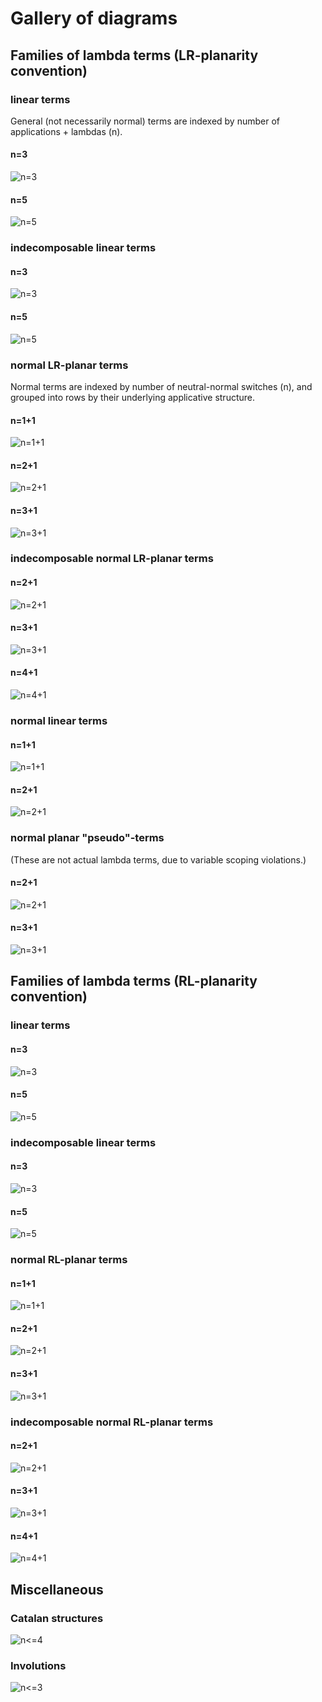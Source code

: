 # Gallery of diagrams

## Families of lambda terms (LR-planarity convention)

### linear terms
General (not necessarily normal) terms are indexed by number of applications + lambdas (n).

#### n=3
![n=3](https://rawgit.com/noamz/linlam-gos/master/diagrams/linearLR3.svg)
#### n=5
![n=5](https://rawgit.com/noamz/linlam-gos/master/diagrams/linearLR5.svg)

### indecomposable linear terms

#### n=3
![n=3](https://rawgit.com/noamz/linlam-gos/master/diagrams/indecompLR3.svg)
#### n=5
![n=5](https://rawgit.com/noamz/linlam-gos/master/diagrams/indecompLR5.svg)

### normal LR-planar terms
Normal terms are indexed by number of neutral-normal switches (n), and grouped into rows by their underlying applicative structure.

#### n=1+1
![n=1+1](https://rawgit.com/noamz/linlam-gos/master/diagrams/nptLR1.svg)
#### n=2+1
![n=2+1](https://rawgit.com/noamz/linlam-gos/master/diagrams/nptLR2.svg)
#### n=3+1
![n=3+1](https://rawgit.com/noamz/linlam-gos/master/diagrams/nptLR3.svg)

### indecomposable normal LR-planar terms
#### n=2+1
![n=2+1](https://rawgit.com/noamz/linlam-gos/master/diagrams/nptiLR2.svg)
#### n=3+1
![n=3+1](https://rawgit.com/noamz/linlam-gos/master/diagrams/nptiLR3.svg)
#### n=4+1
![n=4+1](https://rawgit.com/noamz/linlam-gos/master/diagrams/nptiLR4.svg)

### normal linear terms

#### n=1+1
![n=1+1](https://rawgit.com/noamz/linlam-gos/master/diagrams/nltLR1.svg)
#### n=2+1
![n=2+1](https://rawgit.com/noamz/linlam-gos/master/diagrams/nltLR2.svg)

### normal planar "pseudo"-terms

(These are not actual lambda terms, due to variable scoping violations.)

#### n=2+1
![n=2+1](https://rawgit.com/noamz/linlam-gos/master/diagrams/pseudo-npt2.svg)
#### n=3+1
![n=3+1](https://rawgit.com/noamz/linlam-gos/master/diagrams/pseudo-npt3.svg)


## Families of lambda terms (RL-planarity convention)

### linear terms
#### n=3
![n=3](https://rawgit.com/noamz/linlam-gos/master/diagrams/linearRL3.svg)
#### n=5
![n=5](https://rawgit.com/noamz/linlam-gos/master/diagrams/linearRL5.svg)

### indecomposable linear terms

#### n=3
![n=3](https://rawgit.com/noamz/linlam-gos/master/diagrams/indecompRL3.svg)
#### n=5
![n=5](https://rawgit.com/noamz/linlam-gos/master/diagrams/indecompRL5.svg)

### normal RL-planar terms
#### n=1+1
![n=1+1](https://rawgit.com/noamz/linlam-gos/master/diagrams/nptRL1.svg)
#### n=2+1
![n=2+1](https://rawgit.com/noamz/linlam-gos/master/diagrams/nptRL2.svg)
#### n=3+1
![n=3+1](https://rawgit.com/noamz/linlam-gos/master/diagrams/nptRL3.svg)

### indecomposable normal RL-planar terms
#### n=2+1
![n=2+1](https://rawgit.com/noamz/linlam-gos/master/diagrams/nptiRL2.svg)
#### n=3+1
![n=3+1](https://rawgit.com/noamz/linlam-gos/master/diagrams/nptiRL3.svg)
#### n=4+1
![n=4+1](https://rawgit.com/noamz/linlam-gos/master/diagrams/nptiRL4.svg)

## Miscellaneous

### Catalan structures
![n<=4](https://rawgit.com/noamz/linlam-gos/master/diagrams/catalan4.svg)

### Involutions
![n<=3](https://rawgit.com/noamz/linlam-gos/master/diagrams/involutions3.svg)
